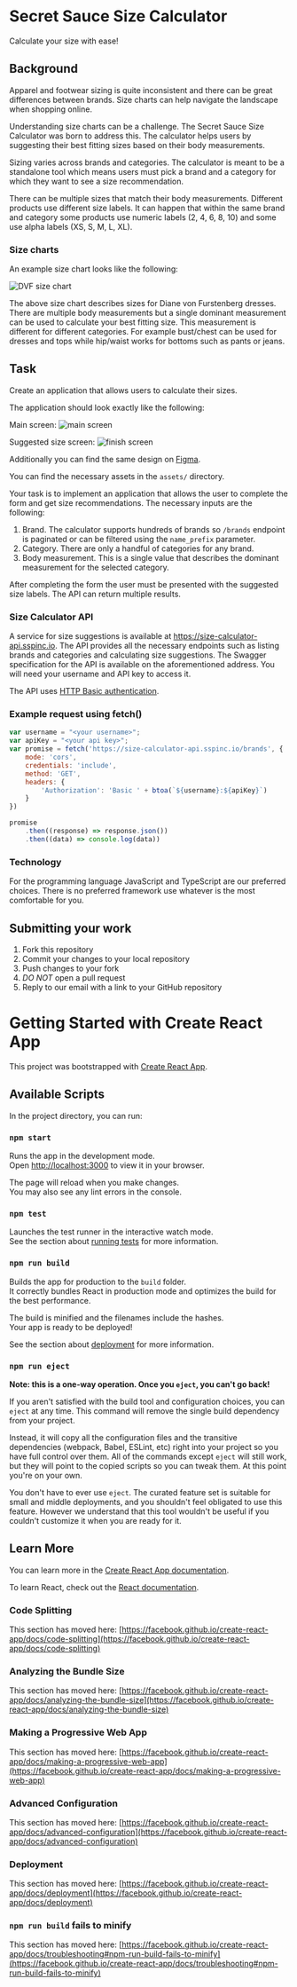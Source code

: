 # Secret Sauce Size Calculator

Calculate your size with ease!

## Background

Apparel and footwear sizing is quite inconsistent and there can be great
differences between brands. Size charts can help navigate the landscape when
shopping online.

Understanding size charts can be a challenge. The Secret Sauce Size Calculator
was born to address this. The calculator helps users by suggesting their best
fitting sizes based on their body measurements.

Sizing varies across brands and categories. The calculator is meant to be a
standalone tool which means users must pick a brand and a category for which
they want to see a size recommendation.

There can be multiple sizes that match their body measurements. Different
products use different size labels. It can happen that within the same
brand and category some products use numeric labels (2, 4, 6, 8, 10) and
some use alpha labels (XS, S, M, L, XL).

### Size charts

An example size chart looks like the following:

![DVF size chart](images/dvf-dresses.png)

The above size chart describes sizes for Diane von Furstenberg dresses.
There are multiple body measurements but a single dominant measurement can
be used to calculate your best fitting size. This measurement is different for
different categories. For example bust/chest can be used for dresses and tops
while hip/waist works for bottoms such as pants or jeans.

## Task

Create an application that allows users to calculate their sizes.

The application should look exactly like the following:

Main screen: ![main screen](images/screenshot.jpg)

Suggested size screen: ![finish screen](images/screenshot2.jpg)

Additionally you can find the same design on
[Figma](https://www.figma.com/file/0mvO5viOpngFpdnCKs569l/homework-design).

You can find the necessary assets in the `assets/` directory.

Your task is to implement an application that allows the user to complete the
form and get size recommendations. The necessary inputs are the following:

1. Brand. The calculator supports hundreds of brands so `/brands` endpoint is
   paginated or can be filtered using the `name_prefix` parameter.
2. Category. There are only a handful of categories for any brand.
3. Body measurement. This is a single value that describes the dominant
   measurement for the selected category.

After completing the form the user must be presented with the suggested size
labels. The API can return multiple results.

### Size Calculator API

A service for size suggestions is available at
https://size-calculator-api.sspinc.io. The API provides all the necessary
endpoints such as listing brands and categories and calculating size
suggestions. The Swagger specification for the API is available on the
aforementioned address. You will need your username and API key to access it.

The API uses [HTTP Basic authentication][basic-auth].

### Example request using fetch()

```js
var username = "<your username>";
var apiKey = "<your api key>";
var promise = fetch('https://size-calculator-api.sspinc.io/brands', {
    mode: 'cors',
    credentials: 'include',
    method: 'GET',
    headers: {
        'Authorization': 'Basic ' + btoa(`${username}:${apiKey}`)
    }
})

promise
    .then((response) => response.json())
    .then((data) => console.log(data))
```

### Technology

For the programming language JavaScript and TypeScript are our preferred
choices. There is no preferred framework use whatever is the most comfortable
for you.

## Submitting your work

1. Fork this repository
2. Commit your changes to your local repository
3. Push changes to your fork
4. *DO NOT* open a pull request
5. Reply to our email with a link to your GitHub repository

[basic-auth]: https://developer.mozilla.org/en-US/docs/Web/HTTP/Authentication




# Getting Started with Create React App

This project was bootstrapped with [Create React App](https://github.com/facebook/create-react-app).

## Available Scripts

In the project directory, you can run:

### `npm start`

Runs the app in the development mode.\
Open [http://localhost:3000](http://localhost:3000) to view it in your browser.

The page will reload when you make changes.\
You may also see any lint errors in the console.

### `npm test`

Launches the test runner in the interactive watch mode.\
See the section about [running tests](https://facebook.github.io/create-react-app/docs/running-tests) for more information.

### `npm run build`

Builds the app for production to the `build` folder.\
It correctly bundles React in production mode and optimizes the build for the best performance.

The build is minified and the filenames include the hashes.\
Your app is ready to be deployed!

See the section about [deployment](https://facebook.github.io/create-react-app/docs/deployment) for more information.

### `npm run eject`

**Note: this is a one-way operation. Once you `eject`, you can't go back!**

If you aren't satisfied with the build tool and configuration choices, you can `eject` at any time. This command will remove the single build dependency from your project.

Instead, it will copy all the configuration files and the transitive dependencies (webpack, Babel, ESLint, etc) right into your project so you have full control over them. All of the commands except `eject` will still work, but they will point to the copied scripts so you can tweak them. At this point you're on your own.

You don't have to ever use `eject`. The curated feature set is suitable for small and middle deployments, and you shouldn't feel obligated to use this feature. However we understand that this tool wouldn't be useful if you couldn't customize it when you are ready for it.

## Learn More

You can learn more in the [Create React App documentation](https://facebook.github.io/create-react-app/docs/getting-started).

To learn React, check out the [React documentation](https://reactjs.org/).

### Code Splitting

This section has moved here: [https://facebook.github.io/create-react-app/docs/code-splitting](https://facebook.github.io/create-react-app/docs/code-splitting)

### Analyzing the Bundle Size

This section has moved here: [https://facebook.github.io/create-react-app/docs/analyzing-the-bundle-size](https://facebook.github.io/create-react-app/docs/analyzing-the-bundle-size)

### Making a Progressive Web App

This section has moved here: [https://facebook.github.io/create-react-app/docs/making-a-progressive-web-app](https://facebook.github.io/create-react-app/docs/making-a-progressive-web-app)

### Advanced Configuration

This section has moved here: [https://facebook.github.io/create-react-app/docs/advanced-configuration](https://facebook.github.io/create-react-app/docs/advanced-configuration)

### Deployment

This section has moved here: [https://facebook.github.io/create-react-app/docs/deployment](https://facebook.github.io/create-react-app/docs/deployment)

### `npm run build` fails to minify

This section has moved here: [https://facebook.github.io/create-react-app/docs/troubleshooting#npm-run-build-fails-to-minify](https://facebook.github.io/create-react-app/docs/troubleshooting#npm-run-build-fails-to-minify)
